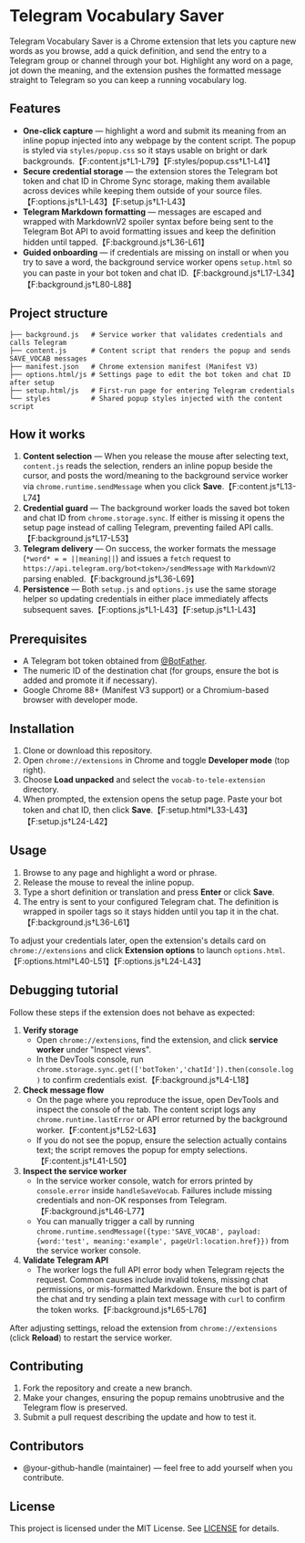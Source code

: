 # Telegram Vocabulary Saver

Telegram Vocabulary Saver is a Chrome extension that lets you capture new words as you browse, add a quick definition, and send the entry to a Telegram group or channel through your bot. Highlight any word on a page, jot down the meaning, and the extension pushes the formatted message straight to Telegram so you can keep a running vocabulary log.

## Features

- **One-click capture** &mdash; highlight a word and submit its meaning from an inline popup injected into any webpage by the content script. The popup is styled via `styles/popup.css` so it stays usable on bright or dark backgrounds.【F:content.js†L1-L79】【F:styles/popup.css†L1-L41】
- **Secure credential storage** &mdash; the extension stores the Telegram bot token and chat ID in Chrome Sync storage, making them available across devices while keeping them outside of your source files.【F:options.js†L1-L43】【F:setup.js†L1-L43】
- **Telegram Markdown formatting** &mdash; messages are escaped and wrapped with MarkdownV2 spoiler syntax before being sent to the Telegram Bot API to avoid formatting issues and keep the definition hidden until tapped.【F:background.js†L36-L61】
- **Guided onboarding** &mdash; if credentials are missing on install or when you try to save a word, the background service worker opens `setup.html` so you can paste in your bot token and chat ID.【F:background.js†L17-L34】【F:background.js†L80-L88】

## Project structure

```
├── background.js   # Service worker that validates credentials and calls Telegram
├── content.js      # Content script that renders the popup and sends SAVE_VOCAB messages
├── manifest.json   # Chrome extension manifest (Manifest V3)
├── options.html/js # Settings page to edit the bot token and chat ID after setup
├── setup.html/js   # First-run page for entering Telegram credentials
└── styles          # Shared popup styles injected with the content script
```

## How it works

1. **Content selection** &mdash; When you release the mouse after selecting text, `content.js` reads the selection, renders an inline popup beside the cursor, and posts the word/meaning to the background service worker via `chrome.runtime.sendMessage` when you click **Save**.【F:content.js†L13-L74】
2. **Credential guard** &mdash; The background worker loads the saved bot token and chat ID from `chrome.storage.sync`. If either is missing it opens the setup page instead of calling Telegram, preventing failed API calls.【F:background.js†L17-L53】
3. **Telegram delivery** &mdash; On success, the worker formats the message (`*word* = = ||meaning||`) and issues a `fetch` request to `https://api.telegram.org/bot<token>/sendMessage` with `MarkdownV2` parsing enabled.【F:background.js†L36-L69】
4. **Persistence** &mdash; Both `setup.js` and `options.js` use the same storage helper so updating credentials in either place immediately affects subsequent saves.【F:options.js†L1-L43】【F:setup.js†L1-L43】

## Prerequisites

- A Telegram bot token obtained from [@BotFather](https://core.telegram.org/bots/features#botfather).
- The numeric ID of the destination chat (for groups, ensure the bot is added and promote it if necessary).
- Google Chrome 88+ (Manifest V3 support) or a Chromium-based browser with developer mode.

## Installation

1. Clone or download this repository.
2. Open `chrome://extensions` in Chrome and toggle **Developer mode** (top right).
3. Choose **Load unpacked** and select the `vocab-to-tele-extension` directory.
4. When prompted, the extension opens the setup page. Paste your bot token and chat ID, then click **Save**.【F:setup.html†L33-L43】【F:setup.js†L24-L42】

## Usage

1. Browse to any page and highlight a word or phrase.
2. Release the mouse to reveal the inline popup.
3. Type a short definition or translation and press **Enter** or click **Save**.
4. The entry is sent to your configured Telegram chat. The definition is wrapped in spoiler tags so it stays hidden until you tap it in the chat.【F:background.js†L36-L61】

To adjust your credentials later, open the extension's details card on `chrome://extensions` and click **Extension options** to launch `options.html`.【F:options.html†L40-L51】【F:options.js†L24-L43】

## Debugging tutorial

Follow these steps if the extension does not behave as expected:

1. **Verify storage**
   - Open `chrome://extensions`, find the extension, and click **service worker** under "Inspect views".
   - In the DevTools console, run `chrome.storage.sync.get(['botToken','chatId']).then(console.log)` to confirm credentials exist.【F:background.js†L4-L18】
2. **Check message flow**
   - On the page where you reproduce the issue, open DevTools and inspect the console of the tab. The content script logs any `chrome.runtime.lastError` or API error returned by the background worker.【F:content.js†L52-L63】
   - If you do not see the popup, ensure the selection actually contains text; the script removes the popup for empty selections.【F:content.js†L41-L50】
3. **Inspect the service worker**
   - In the service worker console, watch for errors printed by `console.error` inside `handleSaveVocab`. Failures include missing credentials and non-OK responses from Telegram.【F:background.js†L46-L77】
   - You can manually trigger a call by running `chrome.runtime.sendMessage({type:'SAVE_VOCAB', payload:{word:'test', meaning:'example', pageUrl:location.href}})` from the service worker console.
4. **Validate Telegram API**
   - The worker logs the full API error body when Telegram rejects the request. Common causes include invalid tokens, missing chat permissions, or mis-formatted Markdown. Ensure the bot is part of the chat and try sending a plain text message with `curl` to confirm the token works.【F:background.js†L65-L76】

After adjusting settings, reload the extension from `chrome://extensions` (click **Reload**) to restart the service worker.

## Contributing

1. Fork the repository and create a new branch.
2. Make your changes, ensuring the popup remains unobtrusive and the Telegram flow is preserved.
3. Submit a pull request describing the update and how to test it.

## Contributors

- @your-github-handle (maintainer) &mdash; feel free to add yourself when you contribute.

## License

This project is licensed under the MIT License. See [LICENSE](LICENSE) for details.
